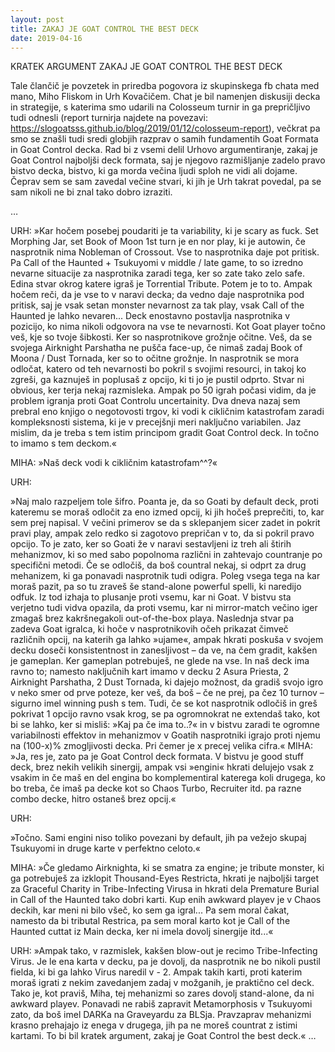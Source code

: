 ```yaml
---
layout: post
title: ZAKAJ JE GOAT CONTROL THE BEST DECK
date: 2019-04-16
---
```

KRATEK ARGUMENT ZAKAJ JE GOAT CONTROL THE BEST DECK

Tale člančič je povzetek in priredba pogovora iz skupinskega fb chata med mano, Miho Fliskom in Urh Kovačičem. Chat je bil namenjen diskusiji decka in strategije, s katerima smo udarili na Colosseum turnir in ga prepričljivo tudi odnesli (report turnirja najdete na povezavi: <https://slogoatsss.github.io/blog/2019/01/12/colosseum-report>), večkrat pa smo se znašli tudi sredi globjih razprav o samih fundamentih Goat Formata in Goat Control decka.
Rad bi z vsemi delil Urhovo argumentiranje, zakaj je Goat Control najboljši deck formata, saj je njegovo razmišljanje zadelo pravo bistvo decka, bistvo, ki ga morda večina ljudi sploh ne vidi ali dojame. Čeprav sem se sam zavedal večine stvari, ki jih je Urh takrat povedal, pa se sam nikoli ne bi znal tako dobro izraziti.

…

URH:
»Kar hočem posebej poudariti je ta variability, ki je scary as fuck. Set Morphing Jar, set Book of Moon 1st turn je en nor play, ki je autowin, če nasprotnik nima Nobleman of Crossout. Vse to nasprotnika daje pot pritisk. Pa Call of the Haunted + Tsukuyomi v middle / late game, to so izredno nevarne situacije za nasprotnika zaradi tega, ker so zate tako zelo safe. Edina stvar okrog katere igraš je Torrential Tribute. Potem je to to.
Ampak hočem reči, da je vse to v naravi decka; da vedno daje nasprotnika pod pritisk, saj je vsak setan monster nevarnost za tak play, vsak Call of the Haunted je lahko nevaren... Deck enostavno postavlja nasprotnika v pozicijo, ko nima nikoli odgovora na vse te nevarnosti.
Kot Goat player točno veš, kje so tvoje šibkosti. Ker so nasprotnikove grožnje očitne. Veš, da se svojega Airknight Parshatha ne pušča face-up, če nimaš zadaj Book of Moona / Dust Tornada, ker so to očitne grožnje. In nasprotnik se mora odločat, katero od teh nevarnosti bo pokril s svojimi resourci, in takoj ko zgreši, ga kaznuješ in poplusaš z opcijo, ki ti jo je pustil odprto.
Stvar ni obvious, ker terja nekaj razmisleka. Ampak po 50 igrah počasi vidim, da je problem igranja proti Goat Controlu uncertainity. Dva dneva nazaj sem prebral eno knjigo o negotovosti trgov, ki vodi k cikličnim katastrofam zaradi kompleksnosti sistema, ki je v precejšnji meri naključno variabilen.
Jaz mislim, da je treba s tem istim principom gradit Goat Control deck. In točno to imamo s tem deckom.«

MIHA:
»Naš deck vodi k cikličnim katastrofam^^?«

URH:

»Naj malo razpeljem tole šifro. Poanta je, da so Goati by default deck, proti kateremu se moraš odločit za eno izmed opcij, ki jih hočeš preprečiti, to, kar sem prej napisal. V večini primerov se da s sklepanjem sicer zadet in pokrit pravi play, ampak zelo redko si zagotovo prepričan v to, da si pokril pravo opcijo. To je zato, ker so Goati že v naravi sestavljeni iz treh ali štirih mehanizmov, ki so med sabo popolnoma različni in zahtevajo countranje po specifični metodi. Če se odločiš, da boš countral nekaj, si odprt za drug mehanizem, ki ga ponavadi nasprotnik tudi odigra. Poleg vsega tega na kar moraš pazit, pa so tu zraveš še stand-alone powerful spelli, ki naredijo odfuk. Iz tod izhaja to plusanje proti vsemu, kar ni Goat. V bistvu sta verjetno tudi vidva opazila, da proti vsemu, kar ni mirror-match večino iger zmagaš brez kakršnegakoli out-of-the-box playa.
Naslednja stvar pa zadeva Goat igralca, ki hoče v nasprotnikovih očeh prikazat čimveč različnih opcij, na katerih ga lahko »ujame«, ampak hkrati poskuša v svojem decku doseči konsistentnost in zanesljivost – da ve, na čem gradit, kakšen je gameplan. Ker gameplan potrebuješ, ne glede na vse. In naš deck ima ravno to; namesto naključnih kart imamo v decku 2 Asura Priesta, 2 Airknight Parshatha, 2 Dust Tornada, ki dajejo možnost, da gradiš svojo igro v neko smer od prve poteze, ker veš, da boš – če ne prej, pa čez 10 turnov – sigurno imel winning push s tem.
Tudi, če se kot nasprotnik odločiš in greš pokrivat 1 opcijo ravno vsak krog, se pa ogromnokrat ne extendaš tako, kot bi se lahko, ker si misliš: »Kaj pa če ima to..?« in v bistvu zaradi te ogromne variabilnosti effektov in mehanizmov v Goatih nasprotniki igrajo proti njemu na (100-x)% zmogljivosti decka. Pri čemer je x precej velika cifra.«
MIHA:
»Ja, res je, zato pa je Goat Control deck formata. V bistvu je good stuff deck, brez nekih velikih sinergij, ampak vsi »engini« hkrati delujejo vsak z vsakim in če maš en del engina bo komplementiral katerega koli drugega, ko bo treba, če imaš pa decke kot so Chaos Turbo, Recruiter itd. pa razne combo decke, hitro ostaneš brez opcij.«

URH:

»Točno. Sami engini niso toliko povezani by default, jih pa vežejo skupaj Tsukuyomi in druge karte v perfektno celoto.«

MIHA:
»Če gledamo Airknighta, ki se smatra za engine; je tribute monster, ki ga potrebuješ za izklopit Thousand-Eyes Restricta, hkrati je najboljši target za Graceful Charity in Tribe-Infecting Virusa in hkrati dela Premature Burial in Call of the Haunted tako dobri karti. Kup enih awkward playev je v Chaos deckih, kar meni ni bilo všeč, ko sem ga igral... Pa sem moral čakat, namesto da bi tributal Restrica, pa sem moral karto kot je Call of the Haunted cuttat iz Main decka, ker ni imela dovolj sinergije itd...«

URH:
»Ampak tako, v razmislek, kakšen blow-out je recimo Tribe-Infecting Virus. Je le ena karta v decku, pa je dovolj, da nasprotnik ne bo nikoli pustil fielda, ki bi ga lahko Virus naredil v - 2. Ampak takih karti, proti katerim moraš igrati z nekim zavedanjem zadaj v možganih, je praktično cel deck.
Tako je, kot praviš, Miha, tej mehanizmi so zares dovolj stand-alone, da ni awkward playev. Ponavadi ne rabiš zapravit Metamorphosis v Tsukuyomi zato, da boš imel DARKa na Graveyardu za BLSja. Pravzaprav mehanizmi krasno prehajajo iz enega v drugega, jih pa ne moreš countrat z istimi kartami. To bi bil kratek argument, zakaj je Goat Control the best deck.«
…
